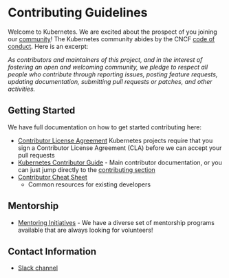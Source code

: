 # Contributing Guidelines

Welcome to Kubernetes. We are excited about the prospect of you joining our
[community](https://git.k8s.io/community)! The Kubernetes community abides by
the CNCF [code of conduct](code-of-conduct.md). Here is an excerpt:

_As contributors and maintainers of this project, and in the interest of
fostering an open and welcoming community, we pledge to respect all people who
contribute through reporting issues, posting feature requests, updating
documentation, submitting pull requests or patches, and other activities._

## Getting Started

We have full documentation on how to get started contributing here:

<!---
If your repo has certain guidelines for contribution, put them here ahead of the
general k8s resources
-->

- [Contributor License Agreement](https://git.k8s.io/community/CLA.md)
  Kubernetes projects require that you sign a Contributor License Agreement
  (CLA) before we can accept your pull requests
- [Kubernetes Contributor
  Guide](https://git.k8s.io/community/contributors/guide) - Main contributor
  documentation, or you can just jump directly to the [contributing
  section](https://git.k8s.io/community/contributors/guide#contributing)
- [Contributor Cheat
  Sheet](https://git.k8s.io/community/contributors/guide/contributor-cheatsheet)
  - Common resources for existing developers

## Mentorship

- [Mentoring Initiatives](https://git.k8s.io/community/mentoring) - We have a
  diverse set of mentorship programs available that are always looking for
  volunteers!

<!---
Custom Information - if you're copying this template for the first time you can
add custom content here.
-->

## Contact Information

- [Slack channel](https://kubernetes.slack.com/messages/seccomp-operator)
